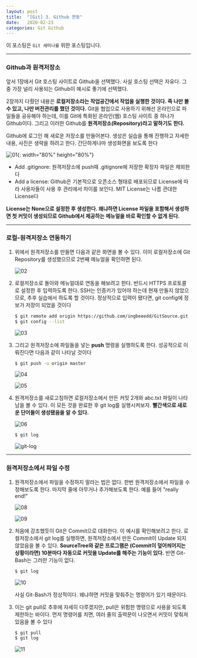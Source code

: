 ```yaml
---
layout: post
title:  "[Git] 3. Github 연동"
date:   2020-02-23
categories: Git Github
---
```


이 포스팅은 `Git 세미나를` 위한 포스팅입니다.

---
### Github과 원격저장소

앞서 1장에서 Git 호스팅 사이트로 Github을 선택했다. 사실 호스팅 선택은 자유다. 그 중 가장 널리 사용되는 Github이 예시로 좋기에 선택했다.

2장까지 다뤘던 내용은 __로컬저장소라는 작업공간에서 작업을 실행한 것이다. 즉 나만 볼 수 있고, 나만 버전관리를 했던 것이다.__ Git을 협업으로 사용하기 위해선 온라인으로 파일들을 공유해야 하는데, 이를 Git에 특화된 온라인(웹) 호스팅 사이트 중 하나가 Github이다. 그리고 이러한 Github를 __원격저장소(Repository)라고 말하기도 한다.__

Github에 로그인 해 새로운 저장소를 만들어본다. 생성은 실습을 통해 진행하고 자세한 내용, 사진은 생략을 하려고 한다. 간단하게나마 생성화면을 보도록 한다


![01](https://drive.google.com/uc?id=159B1MuzhlnDBwmk8iGYF5x2ej3h6IMoQ){: width="80%" height="80%"}


* Add .gitignore: 원격저장소에 push때 .gitignore에 저장한 확장자 파일은 제외한다
* Add a license: Github은 기본적으로 오픈소스 형태로 배포되므로 License에 따라 사용자들이 사용 후 관리에서 차이를 보인다. MIT License는 나름 관대한 License다


__License는 None으로 설정한 후 생성한다. 왜냐하면 License 파일을 포함해서 생성하면 첫 커밋이 생성되므로 Github에서 제공하는 메뉴얼을 바로 확인할 수 없게 된다.__


---
### 로컬-원격저장소 연동하기

1. 위에서 원격저장소를 만들면 다음과 같은 화면을 볼 수 있다. 이미 로컬저장소에 Git Repository를 생성했으므로 2번째 메뉴얼을 확인하면 된다.


    ![02](https://drive.google.com/uc?id=1WAWHvxT9h5N8oqbh7vSLU9pNxJsACRxG)


2. 로컬저장소로 돌아와 메뉴얼대로 연동을 해보려고 한다. 반드시 HTTPS 프로토콜로 설정한 후 입력하도록 한다. SSH는 인증키가 있어야 하는데 현재 만들지 않았으므로, 추후 실습에서 하도록 할 것이다. 정상적으로 입력이 됐다면, git config에 정보가 저장이 되었을 것이다


    ```bash
    $ git remote add origin https://github.com/ingbeeedd/GitSource.git
    $ git config --list
    ```


    ![03](https://drive.google.com/uc?id=1soQ_qEREp1l0YC_RTUxPh8y3N0guCgav)


3. 그리고 원격저장소에 파일들을 넣는 __push__ 명령을 실행하도록 한다. 성공적으로 이뤄진다면 다음과 같이 나타날 것이다


    ```bash
    $ git push -u origin master
    ```


    ![04](https://drive.google.com/uc?id=1uUSlv-eIDF2g9JSb8fUcC3AXoTxJtbZi)


    ![05](https://drive.google.com/uc?id=10Eby97o5E86O4bl6ccTH4kIctpi9W6o8)


4. 원격저장소를 새로고침하면 로컬저장소에서 만든 커밋 2개와 abc.txt 파일이 나타남을 볼 수 있다. 이 모든 것을 완료한 후 git log를 실행시켜보자. __빨간색으로 새로운 단어들이 생성됐음을 알 수 있다.__


    ![06](https://drive.google.com/uc?id=1MYoLeLIpyx5-CbWHXXNLQdO8lkL_kj0W)


    ```bash
    $ git log
    ```

    ![git-log](https://drive.google.com/uc?id=1VbmBYJ2fgZdvBgBFwjBHySAKs1M9HgFk)


---
### 원격저장소에서 파일 수정

1. 원격저장소에서 파일을 수정하지 말라는 법은 없다. 한번 원격저장소에서 파일을 수정해보도록 한다. 마지막 줄에 아무거나 추가해보도록 한다. 예를 들어 "really end!"


    ![08](https://drive.google.com/uc?id=1lL9v6wHk-rzPwghyCJj8jQYOMoARs2vN)


    ![09](https://drive.google.com/uc?id=1fkNLh6kUUnXmfrZeLo_WxsN0WQZZlVpe)


2. 처음에 강조했듯이 Git은 Commit으로 대화한다. 이 예시를 확인해보려고 한다. 로컬저장소에서 git log를 실행하면, 원격저장소에서 만든 Commit이 Update 되지 않았음을 볼 수 있다. __SourceTree와 같은 프로그램은 (Commit이 덮어씌어지는 상황이라면) 10분마다 자동으로 커밋을 Update를 해주는 기능이 있다.__ 반면 Git-Bash는 그러한 기능이 없다.


    ```bash
    $ git log
    ```


    ![10](https://drive.google.com/uc?id=1wbgbMZNV2uZ29vKtVfSB4n29OsxSNqAw)


    사실 Git-Bash가 정상적이다. 왜냐하면 커밋을 맞춰주는 명령어가 있기 때문이다.


3. 이는 git pull로 추후에 자세히 다루겠지만, pull은 위험한 명령으로 사용을 되도록 제한하는 바이다. 먼저 명령어를 치면, 여러 줄의 출력문이 나오면서 커밋이 맞춰져있음을 볼 수 있다


    ```bash
    $ git pull
    $ git log
    ```


    ![11](https://drive.google.com/uc?id=1JbQYCN-ZSqRjxYArH10UBDUN0Fyt4oQA)
